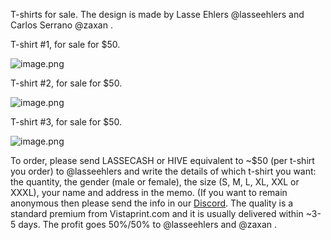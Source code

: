 T-shirts for sale. The design is made by Lasse Ehlers @lasseehlers and Carlos Serrano @zaxan . 


T-shirt #1, for sale for $50.

![image.png](https://images.hive.blog/DQmWAUFMs7eXv7JHjWHA1Hw1gT4ApozL4thgraXFeVj7rTP/image.png)

T-shirt #2, for sale for $50.

![image.png](https://images.hive.blog/DQmQu6tyxzup2KCC9WgjB2Ur24vS2eznNn35SMdarNujQw1/image.png)

T-shirt #3, for sale for $50.

![image.png](https://images.hive.blog/DQmSCZ391NAQcsE8Ss2sfL2q26mgBk8Apjer6Eb6mf4HtBv/image.png)

To order, please send LASSECASH or HIVE equivalent to ~$50 (per t-shirt you order) to @lasseehlers and write the details of which t-shirt you want: the quantity, the gender (male or female), the size (S, M, L, XL, XXL or XXXL), your name and address in the memo. (If you want to remain anonymous then please send the info in our [Discord](https://discord.gg/5JW2w9t). The quality is a standard premium from Vistaprint.com and it is usually delivered within ~3-5 days. The profit goes 50%/50% to @lasseehlers and @zaxan . 
